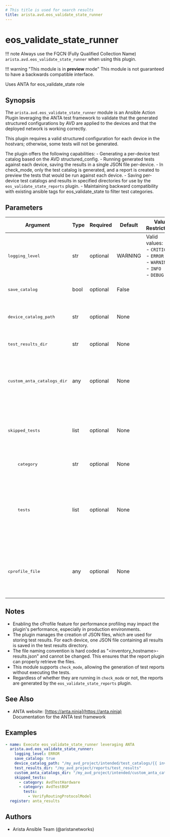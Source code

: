 ```yaml
---
# This title is used for search results
title: arista.avd.eos_validate_state_runner
---
```

<!--
  ~ Copyright (c) 2023-2024 Arista Networks, Inc.
  ~ Use of this source code is governed by the Apache License 2.0
  ~ that can be found in the LICENSE file.
  -->

# eos_validate_state_runner

!!! note
    Always use the FQCN (Fully Qualified Collection Name) `arista.avd.eos_validate_state_runner` when using this plugin.

!!! warning "This module is in **preview** mode"
    This module is not guaranteed to have a backwards compatible interface.

Uses ANTA for eos_validate_state role

## Synopsis

The `arista.avd.eos_validate_state_runner` module is an Ansible Action Plugin leveraging the ANTA test framework to validate that the generated structured configurations by AVD are applied to the devices and that the deployed network is working correctly.

This plugin requires a valid structured configuration for each device in the hostvars; otherwise, some tests will not be generated.

The plugin offers the following capabilities:
    - Generating a per-device test catalog based on the AVD structured_config.
    - Running generated tests against each device, saving the results in a single JSON file per-device.
    - In check_mode, only the test catalog is generated, and a report is created to preview the tests that would be run against each device.
    - Saving per-device test catalogs and results in specified directories for use by the `eos_validate_state_reports` plugin.
    - Maintaining backward compatibility with existing ansible tags for eos_validate_state to filter test categories.

## Parameters

| Argument | Type | Required | Default | Value Restrictions | Description |
| -------- | ---- | -------- | ------- | ------------------ | ----------- |
| <samp>logging_level</samp> | str | optional | WARNING | Valid values:<br>- <code>CRITICAL</code><br>- <code>ERROR</code><br>- <code>WARNING</code><br>- <code>INFO</code><br>- <code>DEBUG</code> | Sets the log level for the ANTA library. Defaults to &#34;WARNING&#34; if not specified. |
| <samp>save_catalog</samp> | bool | optional | False |  | Indicates whether to save the test catalog for each device. |
| <samp>device_catalog_path</samp> | str | optional | None |  | The absolute path where the device test catalog will be saved.<br>Required if `save_catalog` is set to `True`. |
| <samp>test_results_dir</samp> | str | optional | None |  | The directory where the test results JSON file for each host will be saved. |
| <samp>custom_anta_catalogs_dir</samp> | any | optional | None |  | The directory where custom ANTA test catalogs are stored.<br>Files must be named after the device hostname or the Ansible group name and have a `.yml` or `.yaml` extension. |
| <samp>skipped_tests</samp> | list | optional | None |  | A list of dictionaries specifying categories and, optionally, tests to skip.<br>Each dictionary must have a key `category` and can optionally include a `tests` key. |
| <samp>&nbsp;&nbsp;&nbsp;&nbsp;category</samp> | str | optional | None |  | The name of an AvdTest category (e.g., `AvdTestHardware`). |
| <samp>&nbsp;&nbsp;&nbsp;&nbsp;tests</samp> | list | optional | None |  | An optional list of specific tests in the category to skip (e.g., `VerifyRoutingProtocolModel` in `AvdTestBGP`).<br>If not specified, all tests in the category are considered.<br>For a complete list of available tests, see [link to the test list](https://avd.sh/en/stable/roles/eos_validate_state/ANTA-Preview.html#test-categories). |
| <samp>cprofile_file</samp> | any | optional | None |  | The filename for storing cProfile data, useful for debugging performance issues.<br>Be aware that enabling cProfile can affect performance, so use it only for troubleshooting. |

## Notes

- Enabling the cProfile feature for performance profiling may impact the plugin&#39;s performance, especially in production environments.
- The plugin manages the creation of JSON files, which are used for storing test results. For each device, one JSON file containing all results is saved in the test results directory.
- The file naming convention is hard coded as &#34;&lt;inventory_hostname&gt;-results.json&#34; and cannot be changed. This ensures that the report plugin can properly retrieve the files.
- This module supports `check_mode`, allowing the generation of test reports without executing the tests.
- Regardless of whether they are running in `check_mode` or not, the reports are generated by the `eos_validate_state_reports` plugin.

## See Also

- ANTA website: [https://anta.ninja](https://anta.ninja)<br>Documentation for the ANTA test framework

## Examples

```yaml
- name: Execute eos_validate_state_runner leveraging ANTA
  arista.avd.eos_validate_state_runner:
    logging_level: ERROR
    save_catalog: true
    device_catalog_path: "/my_avd_project/intended/test_catalogs/{{ inventory_hostname }}-catalog.yml"
    test_results_dir: "/my_avd_project/reports/test_results"
    custom_anta_catalogs_dir: "/my_avd_project/intended/custom_anta_catalogs"
    skipped_tests:
      - category: AvdTestHardware
      - category: AvdTestBGP
        tests:
          - VerifyRoutingProtocolModel
  register: anta_results
```

## Authors

- Arista Ansible Team (@aristanetworks)
